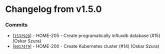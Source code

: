 # Changelog from v1.5.0
### Commits
* [[`153f928`](http://github.com/smart-evolution/smarthome-server/commit/153f9280907a7c7f0f9e77d0935a6ece9ff3d1ad)] - HOME-205 - Create programatically influxdb database (#15) (Oskar Szura)
* [[`60174f9`](http://github.com/smart-evolution/smarthome-server/commit/60174f9421a2dd143509e806fd2ac3f4c3435752)] - HOME-200 - Create Kubernetes cluster (#14) (Oskar Szura)